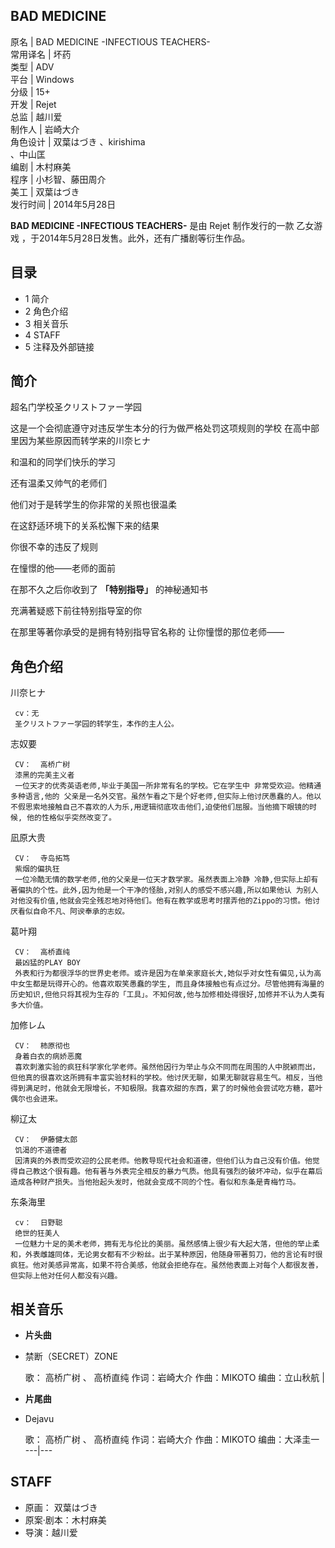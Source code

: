 BAD MEDICINE  
---  
原名  |  BAD MEDICINE -INFECTIOUS TEACHERS-   
常用译名  |  坏药   
类型  |  ADV   
平台  |  Windows   
分级  |  15+   
开发  |  Rejet   
总监  |  越川爱   
制作人  |  岩崎大介   
角色设计  |  双葉はづき  、kirishima   
、中山匡  
编剧  |  木村麻美   
程序  |  小杉智、藤田周介   
美工  |  双葉はづき   
发行时间  |  2014年5月28日   
  
**BAD MEDICINE -INFECTIOUS TEACHERS-** 是由  Rejet  制作发行的一款  乙女游戏
，于2014年5月28日发售。此外，还有广播剧等衍生作品。

##  目录

  * 1  简介 
  * 2  角色介绍 
  * 3  相关音乐 
  * 4  STAFF 
  * 5  注释及外部链接 

##  简介

超名门学校圣クリストファー学园

这是一个会彻底遵守对违反学生本分的行为做严格处罚这项规则的学校 在高中部里因为某些原因而转学来的川奈ヒナ

和温和的同学们快乐的学习

还有温柔又帅气的老师们

他们对于是转学生的你非常的关照也很温柔

在这舒适环境下的关系松懈下来的结果

你很不幸的违反了规则

在憧憬的他——老师的面前

在那不久之后你收到了 **「特别指导」** 的神秘通知书

充满著疑惑下前往特别指导室的你

在那里等著你承受的是拥有特别指导官名称的 让你憧憬的那位老师——

##  角色介绍

川奈ヒナ

     cv：无 
     圣クリストファー学园的转学生，本作的主人公。 

志奴要

     CV：  高桥广树 
     漆黑的完美主义者 
     一位天才的优秀英语老师,毕业于美国一所非常有名的学校。它在学生中 非常受欢迎。他精通多种语言,他的 父亲是一名外交官。虽然乍看之下是个好老师,但实际上他讨厌愚蠢的人。他以不假思索地接触自己不喜欢的人为乐,用逻辑彻底攻击他们,迫使他们屈服。当他摘下眼镜的时候, 他的性格似乎突然改变了。 
凪原大贵

     CV：  寺岛拓笃 
     紫烟的偏执狂 
     一位冷酷无情的数学老师,他的父亲是一位天才数学家。虽然表面上冷静 冷静,但实际上却有著偏执的个性。此外,因为他是一个干净的怪胎,对别人的感受不感兴趣,所以如果他认 为别人对他没有价值,他就会完全残忍地对待他们。他有在教学或思考时摆弄他的Zippo的习惯。他讨厌看似自命不凡、阿谀奉承的志奴。 

葛叶翔

     CV：  高桥直纯 
     最凶猛的PLAY BOY 
     外表和行为都很浮华的世界史老师。或许是因为在单亲家庭长大,她似乎对女性有偏见,认为高中女生都是玩得开心的。他喜欢取笑愚蠢的学生, 而且身体接触也有点过分。尽管他拥有海量的历史知识,但他只将其视为生存的「工具」。不知何故,他与加修相处得很好,加修并不认为人类有多大价值。 

加修レム

     CV：  柿原彻也 
     身着白衣的病娇恶魔 
     喜欢刺激实验的疯狂科学家化学老师。虽然他因行为举止与众不同而在周围的人中脱颖而出，但他真的很喜欢这所拥有丰富实验材料的学校。他讨厌无聊，如果无聊就容易生气。相反，当他得到满足时，他就会无限增长，不知极限。我喜欢甜的东西，累了的时候他会尝试吃方糖，葛叶偶尔也会进来。 

柳辽太

     CV：  伊藤健太郎 
     饥渴的不道德者 
     因清爽的外表而受欢迎的公民老师。他教导现代社会和道德，但他们认为自己没有价值。他觉得自己教这个很有趣。他有著与外表完全相反的暴力气质。他具有强烈的破坏冲动，似乎在幕后造成各种财产损失。当他抬起头发时，他就会变成不同的个性。看似和东条是青梅竹马。 

东条海里

     cv：  日野聪 
     绝世的狂美人 
     一位魅力十足的美术老师，拥有无与伦比的美丽。虽然感情上很少有大起大落，但他的举止柔和，外表雌雄同体，无论男女都有不少粉丝。出于某种原因，他随身带著剪刀，他的言论有时很疯狂。他对美感异常高，如果不符合美感，他就会拒绝存在。虽然他表面上对每个人都很友善，但实际上他对任何人都没有兴趣。 

##  相关音乐

  * **片头曲**
  * 禁断（SECRET）ZONE 

     歌：  高桥广树  、  高桥直纯 
     作词：岩崎大介 
     作曲：MIKOTO 
     编曲：立山秋航 
|

  * **片尾曲**
  * Dejavu 

     歌：  高桥广树  、  高桥直纯 
     作词：岩崎大介 
     作曲：MIKOTO 
     编曲：大泽圭一   
---|---  
  
##  STAFF

  * 原画：  双葉はづき 
  * 原案·剧本：木村麻美 
  * 导演：越川爱 
